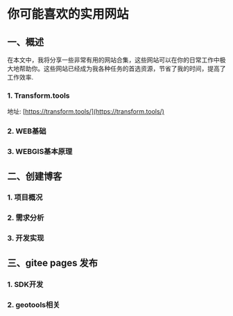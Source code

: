 # 你可能喜欢的实用网站

## 一、概述
在本文中，我将分享一些非常有用的网站合集，这些网站可以在你的日常工作中极大地帮助你。这些网站已经成为我各种任务的首选资源，节省了我的时间，提高了工作效率.

### 1. Transform.tools
地址: [https://transform.tools/](https://transform.tools/)

### 2. WEB基础
### 3. WEBGIS基本原理

## 二、创建博客
### 1. 项目概况
### 2. 需求分析
### 3. 开发实现


## 三、gitee pages 发布
### 1. SDK开发
### 2. geotools相关